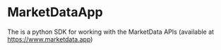 # MarketDataApp

The is a python SDK for working with the MarketData APIs (available at https://www.marketdata.app)

